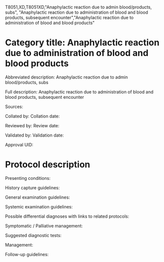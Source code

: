 T8051,XD,T8051XD,"Anaphylactic reaction due to admin blood/products, subs", "Anaphylactic reaction due to administration of blood and blood products, subsequent encounter","Anaphylactic reaction due to administration of blood and blood products"
# Category title: Anaphylactic reaction due to administration of blood and blood products

Abbreviated description: Anaphylactic reaction due to admin blood/products, subs

Full description: Anaphylactic reaction due to administration of blood and blood products, subsequent encounter

Sources:

Collated by:
Collation date:

Reviewed by:
Review date:

Validated by:
Validation date:

Approval UID:

# Protocol description

Presenting conditions:

History capture guidelines:

General examination guidelines:

Systemic examination guidelines:

Possible differential diagnoses with links to related protocols:

Symptomatic / Palliative management:

Suggested diagnostic tests:

Management:

Follow-up guidelines:
